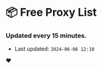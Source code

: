 # :package: Free Proxy List
### Updated every 15 minutes.

- Last updated: `2024-06-06 12:10`

:heart:
